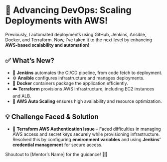 # 🚀 Advancing DevOps: Scaling Deployments with AWS!

Previously, I automated deployments using GitHub, Jenkins, Ansible, Docker, and Terraform. Now, I’ve taken it to the next level by enhancing **AWS-based scalability and automation!**

## ✅ What’s New?
- 🔄 **Jenkins** automates the CI/CD pipeline, from code fetch to deployment.
- ⚙️ **Ansible** configures infrastructure and manages deployments.
- 🐳 **Docker** containers package the application efficiently.
- ☁️ **Terraform** provisions AWS infrastructure, including EC2 instances and ALB.
- 🚀 **AWS Auto Scaling** ensures high availability and resource optimization.

## 💡 Challenge Faced & Solution
- 🔐 **Terraform AWS Authentication Issue** – Faced difficulties in managing AWS access and secret keys securely while provisioning infrastructure. Resolved this by configuring **environment variables** and using **Jenkins’ credential management** for secure access.

Shoutout to [Mentor’s Name] for the guidance! 🚀🔥

